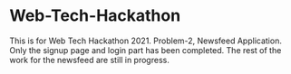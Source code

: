 # Web-Tech-Hackathon
This is for Web Tech Hackathon 2021.
Problem-2, Newsfeed Application. 
Only the signup page and login part has been completed. The rest of the work for the newsfeed are still in progress. 
